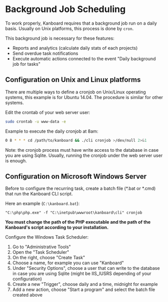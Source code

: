 Background Job Scheduling
=========================

To work properly, Kanboard requires that a background job run on a daily basis.
Usually on Unix platforms, this process is done by `cron`.

This background job is necessary for these features:

- Reports and analytics (calculate daily stats of each projects)
- Send overdue task notifications
- Execute automatic actions connected to the event "Daily background job for tasks"

Configuration on Unix and Linux platforms
-----------------------------------------

There are multiple ways to define a cronjob on Unix/Linux operating systems, this example is for Ubuntu 14.04.
The procedure is similar for other systems.

Edit the crontab of your web server user:

```bash
sudo crontab -u www-data -e
```

Example to execute the daily cronjob at 8am:

```bash
0 8 * * * cd /path/to/kanboard && ./cli cronjob >/dev/null 2>&1
```

Note: the cronjob process must have write access to the database in case you are using Sqlite.
Usually, running the cronjob under the web server user is enough.

Configuration on Microsoft Windows Server
-----------------------------------------

Before to configure the recurring task, create a batch file (*.bat or *.cmd) that run the Kanboard CLI script.

Here an example (`C:\kanboard.bat`):

```
"C:\php\php.exe" -f "C:\inetpub\wwwroot\kanboard\cli" cronjob
```

**You must change the path of the PHP executable and the path of the Kanboard's script according to your installation.**

Configure the Windows Task Scheduler:

1. Go to "Administrative Tools"
2. Open the "Task Scheduler"
3. On the right, choose "Create Task"
4. Choose a name, for example you can use "Kanboard"
5. Under "Security Options", choose a user that can write to the database in case you are using Sqlite (might be IIS_IUSRS depending of your configuration)
6. Create a new "Trigger", choose daily and a time, midnight for example
7. Add a new action, choose "Start a program" and select the batch file created above
